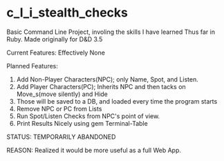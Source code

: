 # c_l_i_stealth_checks
Basic Command Line Project, involing the skills I have learned Thus far in Ruby.
Made originally for D&D 3.5

Current Features: Effectively None

Planned Features:

1. Add Non-Player Characters(NPC); only Name, Spot, and Listen.
2. Add Player Characters(PC); Inherits NPC and then tacks on Move_s(move silently) and Hide
3. Those will be saved to a DB, and loaded every time the program starts
4. Remove NPC or PC from Lists
5. Run Spot/Listen Checks from NPC's point of view.
6. Print Results Nicely using gem Terminal-Table

STATUS: TEMPORARILY ABANDONED

REASON: Realized it would be more useful as a full Web App.

